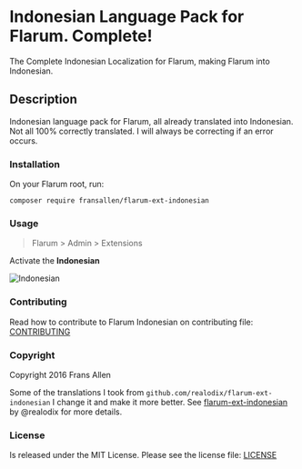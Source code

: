 # Indonesian Language Pack for Flarum. Complete!

The Complete Indonesian Localization for Flarum, making Flarum into Indonesian.

## Description

Indonesian language pack for Flarum, all already translated into Indonesian. Not all 100% correctly translated. I will always be correcting if an error occurs.

### Installation

On your Flarum root, run:

```
composer require fransallen/flarum-ext-indonesian
```

### Usage

> Flarum > Admin > Extensions

Activate the **Indonesian**

![Indonesian](https://www.fransallen.com/static/images/flarum-ext-indonesian.png)

### Contributing

Read how to contribute to Flarum Indonesian on contributing file: [CONTRIBUTING](https://github.com/fransallen/flarum-ext-indonesian/blob/master/CONTRIBUTING.md)

### Copyright

Copyright 2016 Frans Allen

Some of the translations I took from `github.com/realodix/flarum-ext-indonesian` I change it and make it more better. See [flarum-ext-indonesian](https://github.com/realodix/flarum-ext-indonesian) by @realodix for more details.

### License

Is released under the MIT License. Please see the license file: [LICENSE](https://github.com/fransallen/flarum-ext-indonesian/blob/master/LICENSE)
